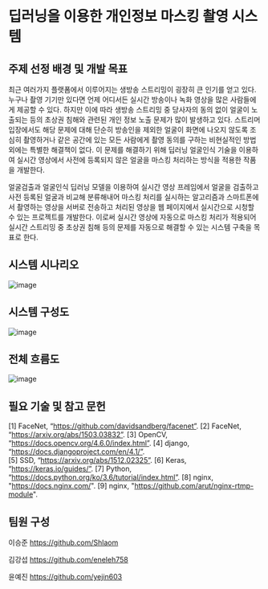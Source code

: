 # 딥러닝을 이용한 개인정보 마스킹 촬영 시스템

## 주제 선정 배경 및 개발 목표
최근 여러가지 플랫폼에서 이루어지는 생방송 스트리밍이 굉장히 큰 인기를 얻고 있다. 누구나 촬영 기기만 있다면 언제 어디서든 실시간 방송이나 녹화 영상을 많은 사람들에게 제공할 수 있다. 하지만 이에 따라 생방송 스트리밍 중 당사자의 동의 없이 얼굴이 노출되는 등의 초상권 침해와 관련된 개인 정보 노출 문제가 많이 발생하고 있다. 스트리머 입장에서도 해당 문제에 대해 단순히 방송인을 제외한 얼굴이 화면에 나오지 않도록 조심히 촬영하거나 같은 공간에 있는 모든 사람에게 촬영 동의를 구하는 비현실적인 방법 외에는 특별한 해결책이 없다. 이 문제를 해결하기 위해 딥러닝 얼굴인식 기술을 이용하여 실시간 영상에서 사전에 등록되지 않은 얼굴을 마스킹 처리하는 방식을 적용한 작품을 개발한다.

얼굴검출과 얼굴인식 딥러닝 모델을 이용하여 실시간 영상 프레임에서 얼굴을 검출하고 사전 등록된 얼굴과 비교해 분류해내어 마스킹 처리를 실시하는 알고리즘과 스마트폰에서 촬영하는 영상을 서버로 전송하고 처리된 영상을 웹 페이지에서 실시간으로 시청할 수 있는 프로젝트를 개발한다. 이로써 실시간 영상에 자동으로 마스킹 처리가 적용되어 실시간 스트리밍 중 초상권 침해 등의 문제를 자동으로 해결할 수 있는 시스템 구축을 목표로 한다.

## 시스템 시나리오
![image](https://user-images.githubusercontent.com/96522336/201468220-e6d67ab7-f98e-4331-9b29-f18ec16de34d.png)

## 시스템 구성도
![image](https://user-images.githubusercontent.com/96522336/201468223-4bcf201d-bf16-4d11-803a-a7095ccf41be.png)

## 전체 흐름도
![image](https://user-images.githubusercontent.com/96522336/201468231-42ff76ae-da99-4418-b985-a603dfc7549a.png)

## 필요 기술 및 참고 문헌
[1] FaceNet, “https://github.com/davidsandberg/facenet”.
[2] FaceNet, “https://arxiv.org/abs/1503.03832”.
[3] OpenCV, “https://docs.opencv.org/4.6.0/index.html”.
[4] django, “https://docs.djangoproject.com/en/4.1/”.   
[5] SSD, “https://arxiv.org/abs/1512.02325”.
[6] Keras, “https://keras.io/guides/”.
[7] Python, “https://docs.python.org/ko/3.6/tutorial/index.html”.
[8] nginx, "https://docs.nginx.com/".
[9] nginx, "https://github.com/arut/nginx-rtmp-module".

## 팀원 구성
이승준 https://github.com/Shlaom

김강섭 https://github.com/eneleh758 

윤예진 https://github.com/yejin603
